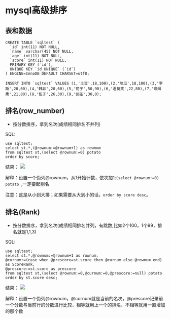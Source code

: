 # mysql高级排序


## 表和数据
```
CREATE TABLE `sqltest` (
  `id` int(11) NOT NULL,
  `name` varchar(45) NOT NULL,
  `age` int(11) NOT NULL,
  `score` int(11) NOT NULL,
  PRIMARY KEY (`id`),
  UNIQUE KEY `id_UNIQUE` (`id`)
) ENGINE=InnoDB DEFAULT CHARSET=utf8;

INSERT INTO `sqltest` VALUES (1,'土豆',18,100),(2,'地瓜',18,100),(3,'李斯',20,60),(4,'韩非',20,60),(5,'荀子',50,90),(6,'君莫笑',22,80),(7,'寒烟柔',21,80),(8,'包子',26,30),(9,'剑圣',30,0);
```

## 排名(row_number)

 - 按分数排序，拿到名次(成绩相同排名不并列)

SQL:
```
use sqltest;
select st.*,(@rownum:=@rownum+1) as rownum 
from sqltest st,(select @rownum:=0) potato 
order by score;
```

结果：
![](/mypng/4.png)

解释：设置一个伪列@rownum，从1开始计数，依次加1;`(select @rownum:=0) potato `,一定要起别名

注意：这是从小到大排；如果需要从大到小的话，`order by score desc`。

## 排名(Rank)

 - 按分数排序，拿到名次(成绩相同排名并列，有跳数,比如2个100，1个99，排名就是1,1,3)

SQL:
```
use sqltest;
select st.*,@rownum:=@rownum+1 as rownum,
@curnum:=(case when @prescore=st.score then @curnum else @rownum end) as ScoreRank,
@prescore:=st.score as prescore
from sqltest st,(select @rownum:=0,@curnum:=0,@prescore:=null) potato
order by st.score desc;
```

结果：
![](/mypng/5.png)

解释：设置一个伪列@rownum，@curnum就是当前的名次，@prescore记录前一个分数与当前行的分数进行比较，相等就用上一个的排名，不相等就用一直增加的那个数
